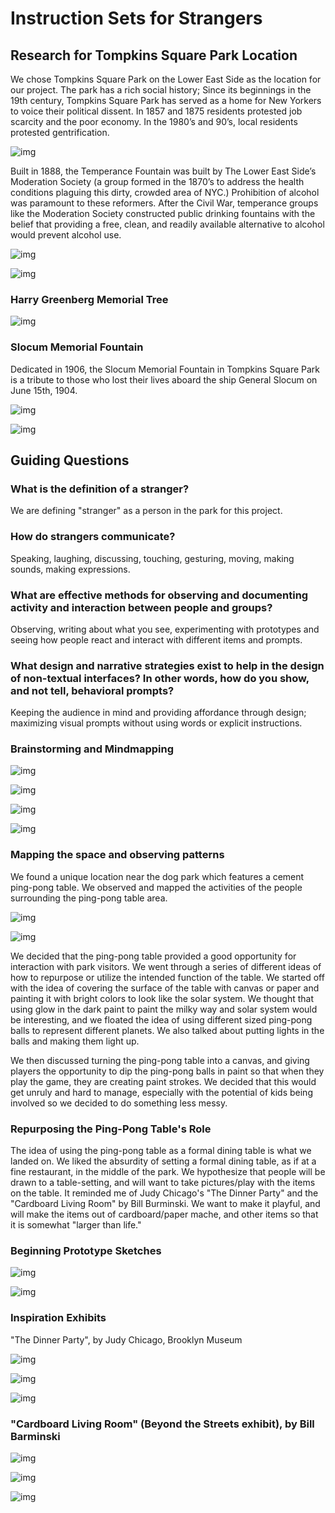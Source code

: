 # Instruction Sets for Strangers

## Research for Tompkins Square Park Location

We chose Tompkins Square Park on the Lower East Side as the location for our project. The park has a rich social history; Since its beginnings in the 19th century, Tompkins Square Park has served as a home for New Yorkers to voice their political dissent. In 1857 and 1875 residents protested job scarcity and the poor economy. In the 1980’s and 90’s, local residents protested gentrification.

![img](img/PD1.png)

Built in 1888, the Temperance Fountain was built by The Lower East Side’s Moderation Society (a group formed in the 1870’s to address the health conditions plaguing this dirty, crowded area of NYC.) Prohibition of alcohol was paramount to these reformers. After the Civil War, temperance groups like the Moderation Society constructed public drinking fountains with the belief that providing a free, clean, and readily available alternative to alcohol would prevent alcohol use.

![img](img/PD2.jpg)

![img](img/PD3.png)

### Harry Greenberg Memorial Tree

![img](img/PD4.png)

### Slocum Memorial Fountain

Dedicated in 1906, the Slocum Memorial Fountain in Tompkins Square Park is a tribute to those who lost their lives aboard the ship General Slocum on June 15th, 1904. 

![img](img/PD5.png)

![img](img/PD6.png)

## Guiding Questions

### What is the definition of a stranger? 

We are defining "stranger" as a person in the park for this project.

### How do strangers communicate? 

Speaking, laughing, discussing, touching, gesturing, moving, making sounds, making expressions.

### What are effective methods for observing and documenting activity and  interaction between people and groups?

Observing, writing about what you see, experimenting with prototypes and seeing how people react and interact with different items and prompts. 

### What design and narrative strategies exist to help in the design of non-textual interfaces? In other words, how do you show, and not tell, behavioral prompts?

Keeping the audience in mind and providing affordance through design; maximizing visual prompts without using words or explicit instructions.

### Brainstorming and Mindmapping 

![img](img/PD8.png)

![img](img/PD11.jpg)

![img](img/PD7.png)

![img](img/PD10.png)

### Mapping the space and observing patterns 

We found a unique location near the dog park which features a cement ping-pong table. We observed and mapped the activities of the people surrounding the ping-pong table area. 

![img](img/PD14.jpg)

![img](img/PD12.jpg)

We decided that the ping-pong table provided a good opportunity for interaction with park visitors. We went through a series of different ideas of how to repurpose or utilize the intended function of the table. We started off with the idea of covering the surface of the table with canvas or paper and painting it with bright colors to look like the solar system. We thought that using glow in the dark paint to paint the milky way and solar system would be interesting, and we floated the idea of using different sized ping-pong balls to represent different planets. We also talked about putting lights in the balls and making them light up. 

We then discussed turning the ping-pong table into a canvas, and giving players the opportunity to dip the ping-pong balls in paint so that when they play the game, they are creating paint strokes. We decided that this would get unruly and hard to manage, especially with the potential of kids being involved so we decided to do something less messy.

### Repurposing the Ping-Pong Table's Role

The idea of using the ping-pong table as a formal dining table is what we landed on. We liked the absurdity of setting a formal dining table, as if at a fine restaurant, in the middle of the park. We hypothesize that people will be drawn to a table-setting, and will want to take pictures/play with the items on the table. It reminded me of Judy Chicago's "The Dinner Party" and the "Cardboard Living Room" by Bill Burminski. We want to make it playful, and will make the items out of cardboard/paper mache, and other items so that it is somewhat "larger than life."

### Beginning Prototype Sketches

![img](img/PD14.jpg)

![img](img/PD15.jpg)

### Inspiration Exhibits

"The Dinner Party", by Judy Chicago, Brooklyn Museum 

![img](img/Judy3.png)

![img](img/Judy2.jpg)

![img](img/Judy.jpg)

### "Cardboard Living Room" (Beyond the Streets exhibit), by Bill Barminski

![img](img/BeyondStreets.jpg)

![img](img/BillBarminski.jpg)

![img](img/BillBarminski2.jpg)








